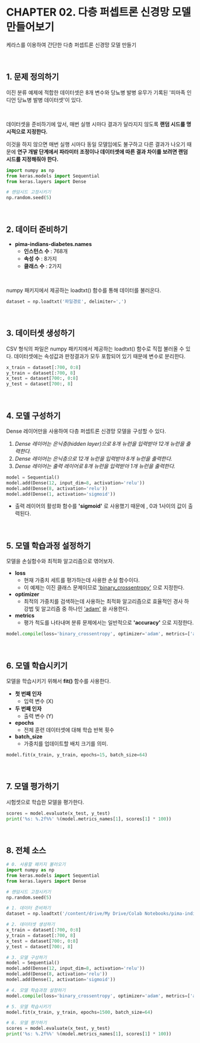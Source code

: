 # CHAPTER 02. 다층 퍼셉트론 신경망 모델 만들어보기

케라스를 이용하여 간단한 다층 퍼셉트론 신경망 모델 만들기

<br>

## 1. 문제 정의하기

이진 분류 예제에 적합한 데이터셋은 8개 변수와 당뇨병 발병 유무가 기록된 '피마족 인디언 당뇨병 발병 데이터셋'이 있다.

<br>

데이터셋을 준비하기에 앞서, 매번 실행 시마다 결과가 달라지지 않도록 **랜덤 시드를 명시적으로 지정한다.**

이것을 하지 않으면 매번 실행 시마다 동일 모델임에도 불구하고 다른 결과가 나오기 때문에 **연구 개발 단계에서 파라미터 조정이나 데이터셋에 따른 결과 차이를 보려면 랜덤 시드를 지정해줘야 한다.**

```python
import numpy as np
from keras.models import Sequential
from keras.layers import Dense

# 랜덤시드 고정시키기
np.random.seed(5)
```

<br>

## 2. 데이터 준비하기

* **pima-indians-diabetes.names**
  * **인스턴스 수** : 768개
  * **속성 수** : 8가지
  * **클래스 수** : 2가지

<br>

numpy 패키지에서 제공하는 loadtxt() 함수를 통해 데이터를 불러온다.

```python
dataset = np.loadtxt('파일경로', delimiter=',')
```

<br>

## 3. 데이터셋 생성하기

CSV 형식의 파일은 numpy 패키지에서 제공하는 loadtxt() 함수로 직접 불러올 수 있다. 데이터셋에는 속성값과 판정결과가 모두 포함되어 있기 때문에 변수로 분리한다.

```python
x_train = dataset[:700, 0:8]
y_train = dataset[:700, 8]
x_test = dataset[700:, 0:8]
y_test = dataset[700:, 8]
```

<br>

## 4. 모델 구성하기

Dense 레이어만을 사용하여 다층 퍼셉트론 신경망 모델을 구성할 수 있다.

1. *Dense 레이어는 은닉층(hidden layer)으로 8개 뉴런을 입력받아 12개 뉴런을 출력한다.*
2. *Dense 레이어는 은닉층으로 12개 뉴런을 입력받아 8개 뉴런을 출력한다.*
3. *Dense 레이어는 출력 레이어로 8개 뉴런을 입력받아 1개 뉴런을 출력한다.*

```python
model = Sequential()
model.add(Dense(12, input_dim=8, activation='relu'))
model.add(Dense(8, activation='relu'))
model.add(Dense(1, activation='sigmoid'))
```

* 출력 레이어의 활성화 함수를 **'sigmoid'** 로 사용했기 때문에 , 0과 1사이의 값이 출력된다.

<br>

## 5. 모델 학습과정 설정하기

모델을 손실함수와 최적화 알고리즘으로 엮어보자.

* **loss**
  * 현재 가중치 세트를 평가하는데 사용한 손실 함수이다.
  * 이 예제는 이진 클래스 문제이므로 <u>'binary_crossentropy'</u> 으로 지정한다.
* **optimizer**
  * 최적의 가중치를 검색하는데 사용하는 최적화 알고리즘으로 효율적인 경사 하강법 및 알고리즘 중 하나인 <u>'adam'</u> 을 사용한다.
* **metrics**
  * 평가 척도를 나타내며 분류 문제에서는 일반적으로 **'accuracy'** 으로 지정한다.

```python
model.compile(loss='binary_crossentropy', optimizer='adam', metrics=['accuracy'])
```

<br>

## 6. 모델 학습시키기

모델을 학습시키기 위해서 **fit()** 함수를 사용한다.

* **첫 번째 인자**
  * 입력 변수 (X)
* **두 번째 인자**
  * 출력 변수 (Y)
* **epochs**
  * 전체 훈련 데이터셋에 대해 학습 반복 횟수
* **batch_size**
  * 가중치를 업데이트할 배치 크기를 의미.

```python
model.fit(x_train, y_train, epochs=15, batch_size=64)
```

<br>

## 7. 모델 평가하기

시험셋으로 학습한 모델을 평가한다.

```python
scores = model.evaluate(x_test, y_test)
print('%s: %.2f%%' %(model.metrics_names[1], scores[1] * 100))
```

<br>

## 8. 전체 소스

```python
# 0. 사용할 패키지 불러오기
import numpy as np
from keras.models import Sequential
from keras.layers import Dense

# 랜덤시드 고정시키기
np.random.seed(5)

# 1. 데이터 준비하기
dataset = np.loadtxt('/content/drive/My Drive/Colab Notebooks/pima-indians-diabetes.csv', delimiter=',')

# 2. 데이터셋 생성하기
x_train = dataset[:700, 0:8]
y_train = dataset[:700, 8]
x_test = dataset[700:, 0:8]
y_test = dataset[700:, 8]

# 3. 모델 구성하기
model = Sequential()
model.add(Dense(12, input_dim=8, activation='relu'))
model.add(Dense(8, activation='relu'))
model.add(Dense(1, activation='sigmoid'))

# 4. 모델 학습과정 설정하기
model.compile(loss='binary_crossentropy', optimizer='adam', metrics=['accuracy'])

# 5. 모델 학습시키기
model.fit(x_train, y_train, epochs=1500, batch_size=64)

# 6. 모델 평가하기
scores = model.evaluate(x_test, y_test)
print('%s: %.2f%%' %(model.metrics_names[1], scores[1] * 100))
```